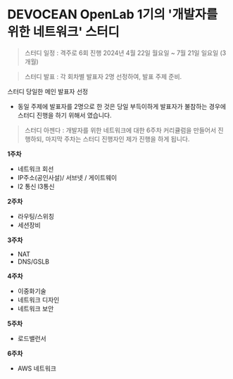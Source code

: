  # DEVOCEAN OpenLab 1기의 '개발자를 위한 네트워크' 스터디

> 스터디 일정 : 격주로 6회 진행
> 2024년 4월 22일 월요일 ~ 7월 21일 일요일 (3개월)

> 스터디 발표 : 각 회차별 발표자 2명 선정하여, 발표 주제 준비.

스터디 당일한 메인 발표자 선정

* 동일 주제에 발표자를 2명으로 한 것은 당일 부득이하게 발표자가 불참하는 경우에 스터디 진행을 하기 위해서 였습니다.

> 스터디 아젠다 : 개발자를 위한 네트워크에 대한 6주차 커리큘럼을 만들어서 진행하되, 마지막 주차는 스터디 진행자인 제가 진행을 하게 됩니다.

**1주차**

- 네트워크 회선
- IP주소(공인사설)/ 서브넷 / 게이트웨이
- l2 통신 l3통신

**2주차**

- 라우팅/스위칭
- 세션장비

**3주차**

- NAT
- DNS/GSLB

**4주차**

- 이중화기술
- 네트워크 디자인
- 네트워크 보안

**5주차**

- 로드밸런서

**6주차**

- AWS 네트워크
